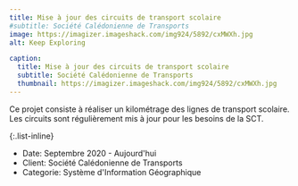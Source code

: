 ```yaml
---
title: Mise à jour des circuits de transport scolaire
#subtitle: Société Calédonienne de Transports
image: https://imagizer.imageshack.com/img924/5892/cxMWXh.jpg
alt: Keep Exploring

caption:
  title: Mise à jour des circuits de transport scolaire
  subtitle: Société Calédonienne de Transports
  thumbnail: https://imagizer.imageshack.com/img924/5892/cxMWXh.jpg
---
```


Ce projet consiste à réaliser un kilométrage des lignes de transport scolaire. Les circuits sont régulièrement mis à jour pour les besoins de la SCT.

{:.list-inline}

- Date: Septembre 2020 - Aujourd'hui
- Client: Société Calédonienne de Transports
- Categorie: Système d'Information Géographique
